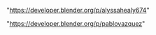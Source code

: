 "https://developer.blender.org/p/alyssahealy674"

"https://developer.blender.org/p/pablovazquez"

 
 
